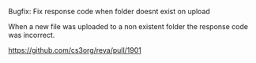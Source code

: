Bugfix: Fix response code when folder doesnt exist on upload

When a new file was uploaded to a non existent folder the response code was incorrect.

https://github.com/cs3org/reva/pull/1901
